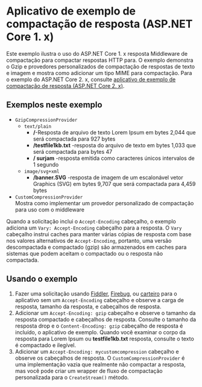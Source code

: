 # <a name="response-compression-sample-application-aspnet-core-1x"></a>Aplicativo de exemplo de compactação de resposta (ASP.NET Core 1. x)

Este exemplo ilustra o uso do ASP.NET Core 1. x resposta Middleware de compactação para compactar respostas HTTP para. O exemplo demonstra o Gzip e provedores personalizados de compactação de respostas de texto e imagem e mostra como adicionar um tipo MIME para compactação. Para o exemplo do ASP.NET Core 2. x, consulte [aplicativo de exemplo de compactação de resposta (ASP.NET Core 2. x)](https://github.com/aspnet/Docs/tree/master/aspnetcore/performance/response-compression/samples/2.x).

## <a name="examples-in-this-sample"></a>Exemplos neste exemplo
* `GzipCompressionProvider`
  * `text/plain`
    * **/**-Resposta de arquivo de texto Lorem Ipsum em bytes 2,044 que será compactada para 927 bytes
    * **/testfile1kb.txt** -resposta do arquivo de texto em bytes 1,033 que será compactada para bytes 47
    * **/ surjam** -resposta emitida como caracteres únicos intervalos de 1 segundo 
  * `image/svg+xml`
    * **/banner.SVG** -resposta de imagem de um escalonável vetor Graphics (SVG) em bytes 9,707 que será compactada para 4,459 bytes
* `CustomCompressionProvider`<br>Mostra como implementar um provedor personalizado de compactação para uso com o middleware

Quando a solicitação inclui o `Accept-Encoding` cabeçalho, o exemplo adiciona um `Vary: Accept-Encoding` cabeçalho para a resposta. O `Vary` cabeçalho instrui caches para manter várias cópias de resposta com base nos valores alternativos de `Accept-Encoding`, portanto, uma versão descompactada e compactado (gzip) são armazenados em caches para sistemas que podem aceitam o compactado ou o resposta não compactada.

## <a name="using-the-sample"></a>Usando o exemplo
1. Fazer uma solicitação usando [Fiddler](http://www.telerik.com/fiddler), [Firebug](http://getfirebug.com/), ou [carteiro](https://www.getpostman.com/) para o aplicativo sem um `Accept-Encoding` cabeçalho e observe a carga de resposta, tamanho da resposta, e cabeçalhos de resposta.
2. Adicionar um `Accept-Encoding: gzip` cabeçalho e observe o tamanho da resposta compactado e cabeçalhos de resposta. Consulte o tamanho da resposta drop e o `Content-Encoding: gzip` cabeçalho de resposta é incluído, o aplicativo de exemplo. Quando você examinar o corpo da resposta para Lorem Ipsum ou **testfile1kb.txt** resposta, consulte o texto é compactado e ilegível.
3. Adicionar um `Accept-Encoding: mycustomcompression` cabeçalho e observe os cabeçalhos de resposta. O `CustomCompressionProvider` é uma implementação vazia que realmente não compactar a resposta, mas você pode criar um wrapper de fluxo de compactação personalizada para o `CreateStream()` método.
